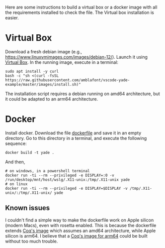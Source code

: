 Here are some instructions to build a virtual box or a docker image with all the requirements installed to check the file.
The Virtual box installation is easier.
# Virtual Box 

Download a fresh debian image (e.g., https://www.linuxvmimages.com/images/debian-12/). Launch it using [Virtual Box](https://www.virtualbox.org/). 
In the running image, execute in a terminal:
```
sudo apt install -y curl
bash -c "sh <(curl -fsSL https://raw.githubusercontent.com/amblafont/vscode-yade-example/master/images/install.sh)"
```

The installation script requires a debian running on amd64 architecture, but it could be adapted to an arm64 architecture.

# Docker

Install docker. Download the file [dockerfile](dockerfile) and save it in an empty directory. Go to this directory in a terminal, and execute the following sequence:
```
docker build -t yade .
```
And then,
```
# on windows, in a powershell terminal
docker run -ti --rm --privileged -e DISPLAY=:0 -v /run/desktop/mnt/host/wslg/.X11-unix:/tmp/.X11-unix yade
# on linux 
docker run -ti --rm --privileged -e DISPLAY=$DISPLAY -v /tmp/.X11-unix/:/tmp/.X11-unix/ yade
```
## Known issues
I couldn't find a simple way to make the dockerfile work on Apple silicon (modern Macs), even with rosetta enabled.
This is because the dockerfile extends [Coq's image](https://hub.docker.com/r/coqorg/coq) which assumes an amd64 architecture, while Apple silicon is arm64.
I believe that a [Coq's image for arm64](https://github.com/coq-community/docker-coq/issues/54) could be built without too much trouble.


